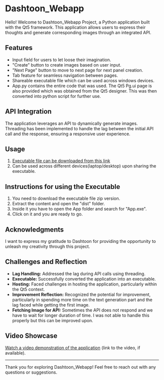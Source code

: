 # Dashtoon_Webapp

Hello! Welcome to Dashtoon_Webapp Project, a Python application built with the Qt5 framework. This application allows users to express their thoughts and generate corresponding images through an integrated API.

## Features

- Input field for users to let loose their imagination.
- "Create" button to create images based on user input.
- "Next Page" button to move to next page for next panel creation.
- Tab feature for seamless navigation between pages.
- Shareable executable file which can be used across windows devices.
- App.py contains the entire code that was used. The Qt5 Pg.ui page is also provided which was obtained from the Qt5 designer. This was then converted into python script for further use.

## API Integration

The application leverages an API to dynamically generate images. Threading has been implemented to handle the lag between the initial API call and the response, ensuring a responsive user experience.

## Usage

1. [Executable file can be downloaded from this link ](https://drive.google.com/drive/folders/1vamr39Wm0jvTAbwsWI5tVkSg8nrA6ZzK?usp=sharing)
2. Can be used across different devices(laptop/desktop) upon sharing the executable.

## Instructions for using the Executable

1. You need to download the executable file zip version.
2. Extract the content and open the "dist" folder.
3. Inside it you have to open the App folder and search for "App.exe".
4. Click on it and you are ready to go.

## Acknowledgments

I want to express my gratitude to Dashtoon for providing the opportunity to unleash my creativity through this project.

## Challenges and Reflection

- **Lag Handling:** Addressed the lag during API calls using threading.
- **Executable:** Successfully converted the application into an executable.
- **Hosting:** Faced challenges in hosting the application, particularly within the Qt5 context.
- **Improvement Reflection:** Recognized the potential for improvement, particularly in spending more time on the text generation part and the lag faced while getting the first image.
- **Fetching Image for API:** Sometimes the API does not respond and we have to wait for longer duration of time. I was not able to handle this properly but this can be improved upon.

## Video Showcase

[Watch a video demonstration of the application](https://drive.google.com/drive/folders/1vamr39Wm0jvTAbwsWI5tVkSg8nrA6ZzK?usp=sharing) (link to the video, if available).


---

Thank you for exploring Dashtoon_Webapp! Feel free to reach out with any questions or suggestions.
